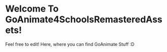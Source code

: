 # Welcome To GoAnimate4SchoolsRemasteredAssets!

Feel free to edit!
Here, where you can find GoAnimate Stuff :D
